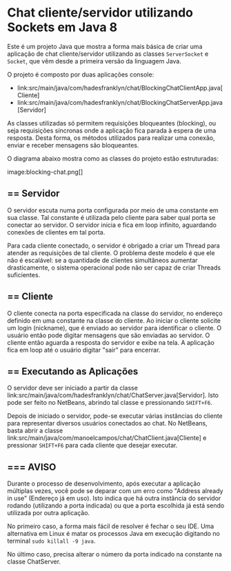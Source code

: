 # Chat cliente/servidor utilizando Sockets em Java 8

Este é um projeto Java que mostra a forma mais básica
de criar uma aplicação de chat cliente/servidor utilizando as
classes `ServerSocket` e `Socket`, que vêm desde a primeira versão
da linguagem Java.

O projeto é composto por duas aplicações console:

- link:src/main/java/com/hadesfranklyn/chat/BlockingChatClientApp.java[Cliente]
- link:src/main/java/com/hadesfranklyn/chat/BlockingChatServerApp.java[Servidor]

As classes utilizadas só permitem requisições bloqueantes (blocking),
ou seja requisições síncronas onde a aplicação fica parada à espera
de uma resposta. Desta forma, os métodos utilizados para realizar uma
conexão, enviar e receber mensagens são bloqueantes.

O diagrama abaixo mostra como as classes do projeto estão estruturadas:

image:blocking-chat.png[]

## == Servidor

O servidor escuta numa porta configurada por meio de uma constante em sua classe.
Tal constante é utilizada pelo cliente para saber qual porta se conectar ao servidor.
O servidor inicia e fica em loop infinito, aguardando conexões de clientes em tal porta.

Para cada cliente conectado, o servidor é obrigado a criar um Thread para atender as requisições de tal cliente.
O problema deste modelo é que ele não é escalável: se a quantidade de clientes simultâneos aumentar drasticamente,
o sistema operacional pode não ser capaz de criar Threads suficientes. 

## == Cliente

O cliente conecta na porta especificada na classe do servidor, no endereço definido em uma constante na classe do cliente. Ao iniciar o cliente solicite um login (nickname), que é enviado ao servidor para identificar o cliente. O usuário então pode digitar mensagens  que são enviadas ao servidor. 
O cliente então aguarda a resposta do servidor e exibe na tela.
A aplicação fica em loop até o usuário digitar "sair" para encerrar.

## == Executando as Aplicações

O servidor deve ser iniciado a partir da classe link:src/main/java/com/hadesfranklyn/chat/ChatServer.java[Servidor].
Isto pode ser feito no NetBeans, abrindo tal classe e pressionando `SHIFT+F6`.

Depois de iniciado o servidor, pode-se executar várias instâncias do cliente para representar diversos usuários conectados ao chat. No NetBeans, basta abrir a classe link:src/main/java/com/manoelcampos/chat/ChatClient.java[Cliente] e pressionar `SHIFT+F6` para cada cliente que desejar executar.

## === AVISO

Durante o processo de desenvolvimento, após executar a aplicação múltiplas vezes,
você pode se deparar com um erro como "Address already in use" (Endereço já em uso).
Isto indica que há outra instância do servidor rodando (utilizando a porta indicada)
ou que a porta escolhida já está sendo utilizada por outra aplicação.

No primeiro caso, a forma mais fácil de resolver é fechar o seu IDE.
Uma alternativa em Linux é matar os processos Java em execução
digitando no terminal `sudo killall -9 java`.

No último caso, precisa alterar o número da porta indicado na constante na classe
ChatServer.
